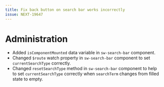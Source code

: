 ```yaml
---
title: Fix back button on search bar works incorrectly
issue: NEXT-19647
---
```

# Administration
* Added `isComponentMounted` data variable in `sw-search-bar` component.
* Changed `$route` watch property in `sw-search-bar` component to set `currentSearchType` correctly.
* Changed `resetSearchType` method in `sw-search-bar` component to help to set `currentSearchType` correctly when `searchTerm` changes from filled state to empty.

